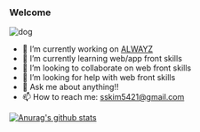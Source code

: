 ### Welcome 

![dog](https://user-images.githubusercontent.com/48345661/98429981-88d60f00-20ed-11eb-90d4-bf43a65eab53.gif)


- 🔭 I’m currently working on <a href="https://team.alwayz.co/" target="_blank">ALWAYZ</a>
- 🌱 I’m currently learning web/app front skills
- 👯 I’m looking to collaborate on web front skills
- 🤔 I’m looking for help with web front skills
- 💬 Ask me about anything!!
- 📫 How to reach me: sskim5421@gmail.com


[![Anurag's github stats](https://github-readme-stats.vercel.app/api?username=kimyoungjae96&count_private=true)](https://github.com/anuraghazra/github-readme-stats)
